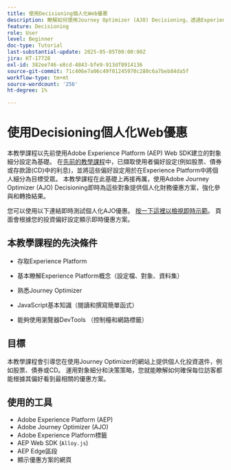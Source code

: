 ```yaml
---
title: 使用Decisioning個人化Web優惠
description: 瞭解如何使用Journey Optimizer (AJO) Decisioning，透過Experience Platform (AEP)內建的受眾細分在網頁上提供個人化優惠。
feature: Decisioning
role: User
level: Beginner
doc-type: Tutorial
last-substantial-update: 2025-05-05T00:00:00Z
jira: KT-17728
exl-id: 382ee746-e8cd-4843-bfe9-913df8914136
source-git-commit: 71c406e7a06c49f01245970c280c6a7beb84da5f
workflow-type: tm+mt
source-wordcount: '256'
ht-degree: 1%

---
```


# 使用Decisioning個人化Web優惠

本教學課程以先前使用Adobe Experience Platform (AEP) Web SDK建立的對象細分設定為基礎。 在[先前的教學課程](https://experienceleague.adobe.com/en/docs/journey-optimizer-learn/create-audiences-using-web-sdk/introduction)中，已擷取使用者偏好設定(例如股票、債券或存款證(CD)中的利息)，並將這些偏好設定用於在Experience Platform中將個人細分為目標受眾。 本教學課程在此基礎上再接再厲，使用Adobe Journey Optimizer (AJO) Decisioning即時為這些對象提供個人化財務優惠方案，強化參與和轉換結果。

您可以使用以下連結即時測試個人化AJO優惠。
[按一下這裡以檢視即時示範](https://gbedekar489.github.io/finwise/welcome.html)。 頁面會根據您的投資偏好設定顯示即時優惠方案。

## 本教學課程的先決條件

* 存取Experience Platform

* 基本瞭解Experience Platform概念（設定檔、對象、資料集）

* 熟悉Journey Optimizer

* JavaScript基本知識（閱讀和撰寫簡單函式）

* 能夠使用瀏覽器DevTools （控制檯和網路標籤）


## 目標

本教學課程會引導您在使用Journey Optimizer的網站上提供個人化投資選件，例如股票、債券或CD。 運用對象細分和決策策略，您就能瞭解如何確保每位訪客都能根據其偏好看到最相關的優惠方案。

## 使用的工具

* Adobe Experience Platform (AEP)
* Adobe Journey Optimizer (AJO)
* Adobe Experience Platform標籤
* AEP Web SDK (`Alloy.js`)
* AEP Edge區段
* 顯示優惠方案的網頁

